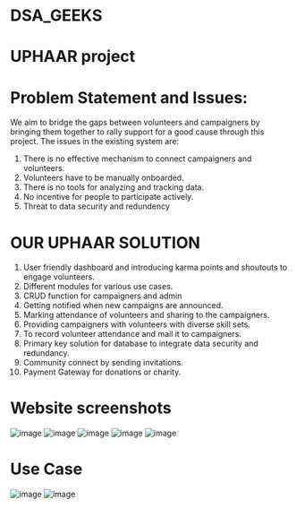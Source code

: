 # DSA_GEEKS

# UPHAAR project

# Problem Statement and Issues:
We aim to bridge the gaps between volunteers and campaigners by bringing them together to rally support for a good cause through this project. 
The issues in the existing system are:
1. There is no effective mechanism to connect campaigners and volunteers. 
2. Volunteers have to be manually onboarded. 
3. There is no tools for analyzing and tracking data. 
4. No incentive for people to participate actively. 
5. Threat to data security and redundency

# OUR UPHAAR SOLUTION
1. User friendly dashboard and introducing karma points and shoutouts to engage volunteers.
2. Different modules for various use cases.
3. CRUD function for campaigners and admin
4. Getting notified when new campaigns are announced.
5. Marking attendance of volunteers and sharing to the campaigners.
6. Providing campaigners with volunteers with diverse skill sets.
7. To record volunteer attendance and mail it to campaigners.
8. Primary key solution for database to integrate data security and redundancy. 
9. Community connect by sending invitations.
10. Payment Gateway for donations or charity.


# Website screenshots

![image](https://user-images.githubusercontent.com/89290643/193411202-d5b2973e-5532-414b-9eff-75368bf2b9f4.png)
![image](https://user-images.githubusercontent.com/89290643/193411206-76b70b34-5c62-4d0b-9a68-4646590e418b.png)
![image](https://user-images.githubusercontent.com/89290643/193411213-6997c7d2-2edf-43cf-b35c-530535c06741.png)
![image](https://user-images.githubusercontent.com/89290643/193411219-5c44d59c-376f-413c-9d3e-5b6ea5e1f241.png)
![image](https://user-images.githubusercontent.com/89290643/193411224-6fcca68c-e9c5-40f8-846b-5fa68b7793de.png)



# Use Case

![image](https://user-images.githubusercontent.com/89290643/193411236-8a83ea5a-68e8-4e38-ac57-82afca2ca3ae.png)
![image](https://user-images.githubusercontent.com/89290643/193411280-9fe419ad-7fba-42f4-bc2a-4742eae63a80.png)





